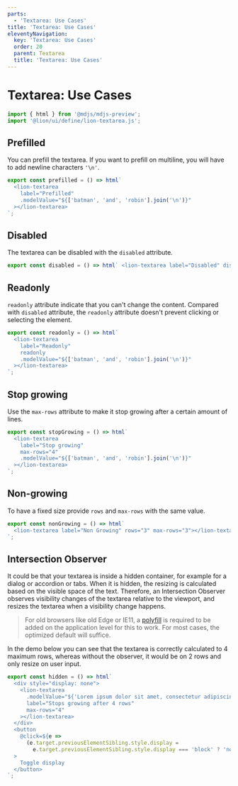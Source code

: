 ```yaml
---
parts:
  - 'Textarea: Use Cases'
title: 'Textarea: Use Cases'
eleventyNavigation:
  key: 'Textarea: Use Cases'
  order: 20
  parent: Textarea
  title: 'Textarea: Use Cases'
---
```


# Textarea: Use Cases

```js script
import { html } from '@mdjs/mdjs-preview';
import '@lion/ui/define/lion-textarea.js';
```

## Prefilled

You can prefill the textarea. If you want to prefill on multiline, you will have to add newline characters `'\n'`.

```js preview-story
export const prefilled = () => html`
  <lion-textarea
    label="Prefilled"
    .modelValue="${['batman', 'and', 'robin'].join('\n')}"
  ></lion-textarea>
`;
```

## Disabled

The textarea can be disabled with the `disabled` attribute.

```js preview-story
export const disabled = () => html` <lion-textarea label="Disabled" disabled></lion-textarea> `;
```

## Readonly

`readonly` attribute indicate that you can't change the content. Compared with `disabled` attribute, the `readonly` attribute doesn't prevent clicking or selecting the element.

```js preview-story
export const readonly = () => html`
  <lion-textarea
    label="Readonly"
    readonly
    .modelValue="${['batman', 'and', 'robin'].join('\n')}"
  ></lion-textarea>
`;
```

## Stop growing

Use the `max-rows` attribute to make it stop growing after a certain amount of lines.

```js preview-story
export const stopGrowing = () => html`
  <lion-textarea
    label="Stop growing"
    max-rows="4"
    .modelValue="${['batman', 'and', 'robin'].join('\n')}"
  ></lion-textarea>
`;
```

## Non-growing

To have a fixed size provide `rows` and `max-rows` with the same value.

```js preview-story
export const nonGrowing = () => html`
  <lion-textarea label="Non Growing" rows="3" max-rows="3"></lion-textarea>
`;
```

## Intersection Observer

It could be that your textarea is inside a hidden container, for example for a dialog or accordion or tabs.
When it is hidden, the resizing is calculated based on the visible space of the text.
Therefore, an Intersection Observer observes visibility changes of the textarea relative to the viewport, and resizes the textarea when a visibility change happens.

> For old browsers like old Edge or IE11, a [polyfill](https://github.com/w3c/IntersectionObserver/tree/master/polyfill) is required to be added on the application level for this to work.
> For most cases, the optimized default will suffice.

In the demo below you can see that the textarea is correctly calculated to 4 maximum rows, whereas without the observer, it would be on 2 rows and only resize on user input.

```js preview-story
export const hidden = () => html`
  <div style="display: none">
    <lion-textarea
      .modelValue="${'Lorem ipsum dolor sit amet, consectetur adipiscing elit, sed do eiusmod tempor incididunt ut labore et dolore magna aliqua. Ut enim ad minim veniam, quis nostrud exercitation ullamco laboris nisi ut aliquip ex ea commodo consequat. Duis aute irure dolor in reprehenderit in voluptate velit esse cillum dolore eu fugiat nulla pariatur. Excepteur sint occaecat cupidatat non proident, sunt in culpa qui officia deserunt mollit anim id est laborum.'}"
      label="Stops growing after 4 rows"
      max-rows="4"
    ></lion-textarea>
  </div>
  <button
    @click=${e =>
      (e.target.previousElementSibling.style.display =
        e.target.previousElementSibling.style.display === 'block' ? 'none' : 'block')}
  >
    Toggle display
  </button>
`;
```
